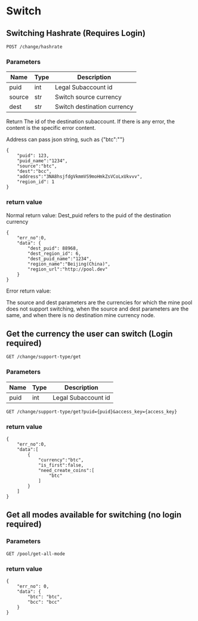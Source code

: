 # Switch

## Switching Hashrate (Requires Login)

`POST /change/hashrate`

### Parameters

| Name | Type | Description |
|---|----|----|
|puid|int| Legal Subaccount id |
|source|str| Switch source currency |
|dest|str| Switch destination currency |

Return The id of the destination subaccount. If there is any error, the content is the specific error content.

Address can pass json string, such as {\"btc\":\"\"}

```
{
	"puid": 123,
	"puid_name":"1234",
	"source":"btc",
	"dest":"bcc",
	"address":"3NA8hsjfdgVkmmVS9moHmkZsVCoLxUkvvv",
	"region_id": 1
}
```

### return value

Normal return value:
Dest_puid refers to the puid of the destination currency

```
{
    "err_no":0,
    "data": {
        "dest_puid": 88968,
        "dest_region_id": 6,
        "dest_puid_name":"1234",
        "region_name":"Beijing(China)",
        "region_url":"http://pool.dev"
    }
}
```

Error return value:

The source and dest parameters are the currencies for which the mine pool does not support switching, when the source and dest parameters are the same, and when there is no destination mine currency node.

## Get the currency the user can switch (Login required)

`GET /change/support-type/get`

### Parameters

| Name | Type | Description |
|---|----|----|
|puid|int| Legal Subaccount id |


```
GET /change/support-type/get?puid={puid}&access_key={access_key}
```

### return value

```
{
    "err_no":0,
    "data":[
        {
            "currency":"btc",
            "is_first":false,
            "need_create_coins":[
                "btc"
            ]
        }
    ]
}
```

## Get all modes available for switching (no login required)

### Parameters

```
GET /pool/get-all-mode
```

### return value

```
{
    "err_no": 0,
    "data": {
        "btc": "btc",
        "bcc": "bcc"
    }
}
```
